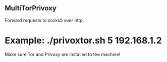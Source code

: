 ## MultiTorPrivoxy
Forward requests to socks5 over http.
# Example: ./privoxtor.sh 5 192.168.1.2

Make sure Tor and Privoxy are installed to the machine! 
